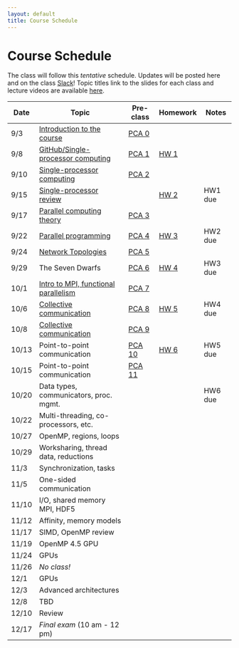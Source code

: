 ```yaml
---
layout: default
title: Course Schedule
---
```


# Course Schedule

The class will follow this _tentative_ schedule. Updates will be posted here and on the class [Slack](http://cmse-822.slack.com)!
Topic titles link to the slides for each class and lecture videos are available [here](https://drive.google.com/drive/folders/1lmzH8miLcIRv9l3_hvKaNXaPLlmsB-F9?usp=sharing).

Date  | Topic                      | Pre-class | Homework | Notes
------|----------------------------|-----------|-------------|------
9/3   | [Introduction to the course ](assets/Lecture0.pdf) | [PCA 0](assignments/pca0.md) |  |
9/8   | [GitHub/Single-processor computing](assets/Lecture1.pdf) | [PCA 1](assignments/pca1.md) | [HW 1](assignments/hw1.md) |
9/10  | [Single-processor computing](assets/Lecture2.pdf) | [PCA 2](assignments/pca2.md) | |
9/15  | [Single-processor review](assets/Lecture3.pdf) |  | [HW 2](assignments/hw2.md) | HW1 due
9/17  | [Parallel computing theory](assets/Lecture4.pdf)  | [PCA 3](assignments/pca3.md) | |
9/22  | [Parallel programming](assets/Lecture5.pdf)       | [PCA 4](assignments/pca4.md) | [HW 3](assignments/hw3.md) | HW2 due
9/24  | [Network Topologies](assets/Lecture6.pdf) | [PCA 5](assignments/pca5.md)  
9/29  | The Seven Dwarfs           | [PCA 6](assignments/pca6.md) | [HW 4](assignments/hw4.md) | HW3 due
10/1  | [Intro to MPI, functional parallelism](assets/Lecture8.pdf)   | [PCA 7](assignments/pca7.md) |  |
10/6  | [Collective communication](assets/Lecture9.pdf) | [PCA 8](./assignments/pca8.md) | [HW 5](assignments/hw5.md) | HW4 due
10/8  | [Collective communication](assets/Lecture10.pdf) | [PCA 9](assignments/pca9.md) | |
10/13 | Point-to-point communication | [PCA 10](assignments/pca10.md) | [HW 6](assignments/hw6.md) | HW5 due
10/15 | Point-to-point communication | [PCA 11](assignments/pca11.md) | | 
10/20 | Data types, communicators, proc. mgmt.    |  |  | HW6 due
10/22 | Multi-threading, co-processors, etc.     | |  |
10/27 | OpenMP, regions, loops |  |  |
10/29 | Worksharing, thread data, reductions |  | |
11/3 | Synchronization, tasks     | | |
11/5  | One-sided communication | |  |
11/10  |  I/O, shared memory MPI, HDF5        |  |  |
11/12 | Affinity, memory models |  |  |
11/17 | SIMD, OpenMP review | | |
11/19 | OpenMP 4.5 GPU    |  | |
11/24 | GPUs   |  | | 
11/26 | _No class!_ | |  |
12/1 | GPUs    | | |
12/3  | Advanced architectures        | | |
12/8  | TBD            | | |
12/10 | Review          | | | 
12/17 | _Final exam_ (10 am - 12 pm) | | |